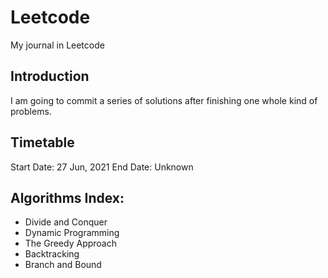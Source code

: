 # Leetcode
My journal in Leetcode

## Introduction
I am going to commit a series of solutions after finishing one whole kind of problems.

## Timetable
Start Date: 27 Jun, 2021
End Date: Unknown

## Algorithms Index:
- Divide and Conquer
- Dynamic Programming
- The Greedy Approach
- Backtracking
- Branch and Bound